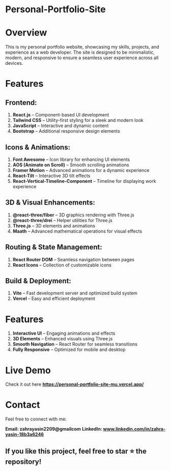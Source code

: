 # Personal-Portfolio-Site

# Overview
This is my personal portfolio website, showcasing my skills, projects, and experience as a web developer. The site is designed to be minimalistic, modern, and responsive to ensure a seamless user experience across all devices.

# Features
## Frontend:
1. **React.js** – Component-based UI development
2. **Tailwind CSS** – Utility-first styling for a sleek and modern look
3. **JavaScript** – Interactive and dynamic content
4. **Bootstrap** – Additional responsive design elements

## Icons & Animations:
1. **Font Awesome** – Icon library for enhancing UI elements
2. **AOS (Animate on Scroll)** – Smooth scrolling animations
3. **Framer Motion** – Advanced animations for a dynamic experience
4. **React-Tilt** – Interactive 3D tilt effects
5. **React-Vertical-Timeline-Component** – Timeline for displaying work experience

## 3D & Visual Enhancements:
1. **@react-three/fiber** – 3D graphics rendering with Three.js
2. **@react-three/drei** – Helper utilities for Three.js
3. **Three.js** – 3D elements and animations
4. **Maath** – Advanced mathematical operations for visual effects

## Routing & State Management:
1. **React Router DOM** – Seamless navigation between pages
2. **React Icons** – Collection of customizable icons

## Build & Deployment:
1. **Vite** – Fast development server and optimized build system
2. **Vercel** – Easy and efficient deployment

# Features
1. **Interactive UI** – Engaging animations and effects
2. **3D Elements** – Enhanced visuals using Three.js
3. **Smooth Navigation** – React Router for seamless transitions
4. **Fully Responsive** – Optimized for mobile and desktop

# Live Demo

Check it out here **https://personal-portfolio-site-mu.vercel.app/**

# Contact
Feel free to connect with me:

**Email: zahrayasin2209@gmailcom**
**LinkedIn: www.linkedin.com/in/zahra-yasin-18b3a6246**

## If you like this project, feel free to star ⭐ the repository!
